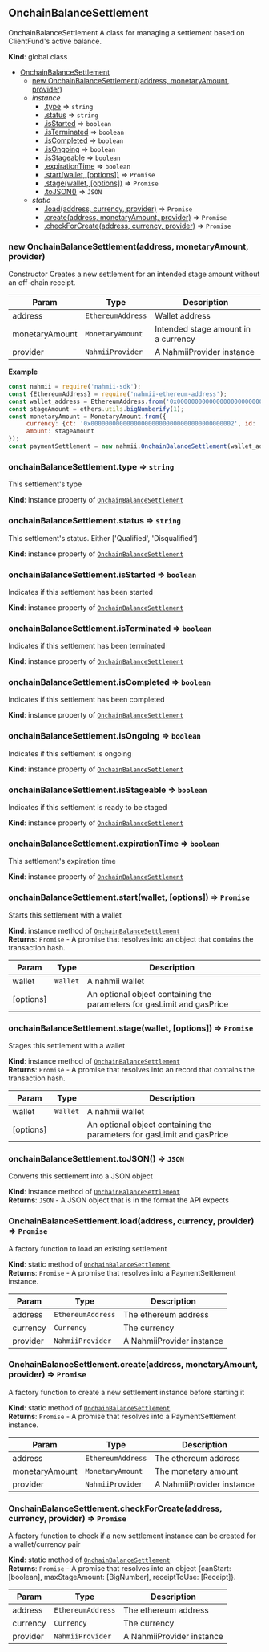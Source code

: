 <a name="module_nahmii-sdk"></a>

## OnchainBalanceSettlement
OnchainBalanceSettlement
A class for managing a settlement based on ClientFund's active balance.

**Kind**: global class  

* [OnchainBalanceSettlement](#module_nahmii-sdk)
    * [new OnchainBalanceSettlement(address, monetaryAmount, provider)](#new_module_nahmii-sdk_new)
    * _instance_
        * [.type](#module_nahmii-sdk+type) ⇒ <code>string</code>
        * [.status](#module_nahmii-sdk+status) ⇒ <code>string</code>
        * [.isStarted](#module_nahmii-sdk+isStarted) ⇒ <code>boolean</code>
        * [.isTerminated](#module_nahmii-sdk+isTerminated) ⇒ <code>boolean</code>
        * [.isCompleted](#module_nahmii-sdk+isCompleted) ⇒ <code>boolean</code>
        * [.isOngoing](#module_nahmii-sdk+isOngoing) ⇒ <code>boolean</code>
        * [.isStageable](#module_nahmii-sdk+isStageable) ⇒ <code>boolean</code>
        * [.expirationTime](#module_nahmii-sdk+expirationTime) ⇒ <code>boolean</code>
        * [.start(wallet, [options])](#module_nahmii-sdk+start) ⇒ <code>Promise</code>
        * [.stage(wallet, [options])](#module_nahmii-sdk+stage) ⇒ <code>Promise</code>
        * [.toJSON()](#module_nahmii-sdk+toJSON) ⇒ <code>JSON</code>
    * _static_
        * [.load(address, currency, provider)](#module_nahmii-sdk.load) ⇒ <code>Promise</code>
        * [.create(address, monetaryAmount, provider)](#module_nahmii-sdk.create) ⇒ <code>Promise</code>
        * [.checkForCreate(address, currency, provider)](#module_nahmii-sdk.checkForCreate) ⇒ <code>Promise</code>

<a name="new_module_nahmii-sdk_new"></a>

### new OnchainBalanceSettlement(address, monetaryAmount, provider)
Constructor
Creates a new settlement for an intended stage amount without an off-chain receipt.


| Param | Type | Description |
| --- | --- | --- |
| address | <code>EthereumAddress</code> | Wallet address |
| monetaryAmount | <code>MonetaryAmount</code> | Intended stage amount in a currency |
| provider | <code>NahmiiProvider</code> | A NahmiiProvider instance |

**Example**  
```js
const nahmii = require('nahmii-sdk');
const {EthereumAddress} = require('nahmii-ethereum-address');
const wallet_address = EthereumAddress.from('0x0000000000000000000000000000000000000001');
const stageAmount = ethers.utils.bigNumberify(1);
const monetaryAmount = MonetaryAmount.from({
     currency: {ct: '0x0000000000000000000000000000000000000002', id: '0'},
     amount: stageAmount
});
const paymentSettlement = new nahmii.OnchainBalanceSettlement(wallet_address, monetaryAmount, provider);
```
<a name="module_nahmii-sdk+type"></a>

### onchainBalanceSettlement.type ⇒ <code>string</code>
This settlement's type

**Kind**: instance property of [<code>OnchainBalanceSettlement</code>](#module_nahmii-sdk)  
<a name="module_nahmii-sdk+status"></a>

### onchainBalanceSettlement.status ⇒ <code>string</code>
This settlement's status. Either ['Qualified', 'Disqualified']

**Kind**: instance property of [<code>OnchainBalanceSettlement</code>](#module_nahmii-sdk)  
<a name="module_nahmii-sdk+isStarted"></a>

### onchainBalanceSettlement.isStarted ⇒ <code>boolean</code>
Indicates if this settlement has been started

**Kind**: instance property of [<code>OnchainBalanceSettlement</code>](#module_nahmii-sdk)  
<a name="module_nahmii-sdk+isTerminated"></a>

### onchainBalanceSettlement.isTerminated ⇒ <code>boolean</code>
Indicates if this settlement has been terminated

**Kind**: instance property of [<code>OnchainBalanceSettlement</code>](#module_nahmii-sdk)  
<a name="module_nahmii-sdk+isCompleted"></a>

### onchainBalanceSettlement.isCompleted ⇒ <code>boolean</code>
Indicates if this settlement has been completed

**Kind**: instance property of [<code>OnchainBalanceSettlement</code>](#module_nahmii-sdk)  
<a name="module_nahmii-sdk+isOngoing"></a>

### onchainBalanceSettlement.isOngoing ⇒ <code>boolean</code>
Indicates if this settlement is ongoing

**Kind**: instance property of [<code>OnchainBalanceSettlement</code>](#module_nahmii-sdk)  
<a name="module_nahmii-sdk+isStageable"></a>

### onchainBalanceSettlement.isStageable ⇒ <code>boolean</code>
Indicates if this settlement is ready to be staged

**Kind**: instance property of [<code>OnchainBalanceSettlement</code>](#module_nahmii-sdk)  
<a name="module_nahmii-sdk+expirationTime"></a>

### onchainBalanceSettlement.expirationTime ⇒ <code>boolean</code>
This settlement's expiration time

**Kind**: instance property of [<code>OnchainBalanceSettlement</code>](#module_nahmii-sdk)  
<a name="module_nahmii-sdk+start"></a>

### onchainBalanceSettlement.start(wallet, [options]) ⇒ <code>Promise</code>
Starts this settlement with a wallet

**Kind**: instance method of [<code>OnchainBalanceSettlement</code>](#module_nahmii-sdk)  
**Returns**: <code>Promise</code> - A promise that resolves into an object that contains the transaction hash.  

| Param | Type | Description |
| --- | --- | --- |
| wallet | <code>Wallet</code> | A nahmii wallet |
| [options] |  | An optional object containing the parameters for gasLimit and gasPrice |

<a name="module_nahmii-sdk+stage"></a>

### onchainBalanceSettlement.stage(wallet, [options]) ⇒ <code>Promise</code>
Stages this settlement with a wallet

**Kind**: instance method of [<code>OnchainBalanceSettlement</code>](#module_nahmii-sdk)  
**Returns**: <code>Promise</code> - A promise that resolves into an record that contains the transaction hash.  

| Param | Type | Description |
| --- | --- | --- |
| wallet | <code>Wallet</code> | A nahmii wallet |
| [options] |  | An optional object containing the parameters for gasLimit and gasPrice |

<a name="module_nahmii-sdk+toJSON"></a>

### onchainBalanceSettlement.toJSON() ⇒ <code>JSON</code>
Converts this settlement into a JSON object

**Kind**: instance method of [<code>OnchainBalanceSettlement</code>](#module_nahmii-sdk)  
**Returns**: <code>JSON</code> - A JSON object that is in the format the API expects  
<a name="module_nahmii-sdk.load"></a>

### OnchainBalanceSettlement.load(address, currency, provider) ⇒ <code>Promise</code>
A factory function to load an existing settlement

**Kind**: static method of [<code>OnchainBalanceSettlement</code>](#module_nahmii-sdk)  
**Returns**: <code>Promise</code> - A promise that resolves into a PaymentSettlement instance.  

| Param | Type | Description |
| --- | --- | --- |
| address | <code>EthereumAddress</code> | The ethereum address |
| currency | <code>Currency</code> | The currency |
| provider | <code>NahmiiProvider</code> | A NahmiiProvider instance |

<a name="module_nahmii-sdk.create"></a>

### OnchainBalanceSettlement.create(address, monetaryAmount, provider) ⇒ <code>Promise</code>
A factory function to create a new settlement instance before starting it

**Kind**: static method of [<code>OnchainBalanceSettlement</code>](#module_nahmii-sdk)  
**Returns**: <code>Promise</code> - A promise that resolves into a PaymentSettlement instance.  

| Param | Type | Description |
| --- | --- | --- |
| address | <code>EthereumAddress</code> | The ethereum address |
| monetaryAmount | <code>MonetaryAmount</code> | The monetary amount |
| provider | <code>NahmiiProvider</code> | A NahmiiProvider instance |

<a name="module_nahmii-sdk.checkForCreate"></a>

### OnchainBalanceSettlement.checkForCreate(address, currency, provider) ⇒ <code>Promise</code>
A factory function to check if a new settlement instance can be created for a wallet/currency pair

**Kind**: static method of [<code>OnchainBalanceSettlement</code>](#module_nahmii-sdk)  
**Returns**: <code>Promise</code> - A promise that resolves into an object {canStart: [boolean], maxStageAmount: [BigNumber], receiptToUse: [Receipt]}.  

| Param | Type | Description |
| --- | --- | --- |
| address | <code>EthereumAddress</code> | The ethereum address |
| currency | <code>Currency</code> | The currency |
| provider | <code>NahmiiProvider</code> | A NahmiiProvider instance |

